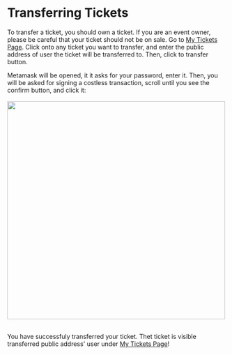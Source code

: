 # Transferring Tickets
To transfer a ticket, you should own a ticket. If you are an event owner, please be careful that your ticket should not be on sale. Go to [My Tickets Page](/Pages/Subpages/mytickets.md). Click onto any ticket you want to transfer, and enter the public address of user the ticket will be transferred to. Then, click to transfer button. 

Metamask will be opened, it it asks for your password, enter it. Then, you will be asked for signing a costless transaction, scroll until you see the confirm button, and click it:
<br /> <br/>
<img src="https://raw.githubusercontent.com/sadigulbey/tickript.github.io/main/static/usage/m_transfer.png" style="height:500px;"></img>
<br /><br />

You have successfuly transferred your ticket. Thet ticket is visible transferred public address' user under [My Tickets Page](/Pages/Subpages/mytickets.md)!